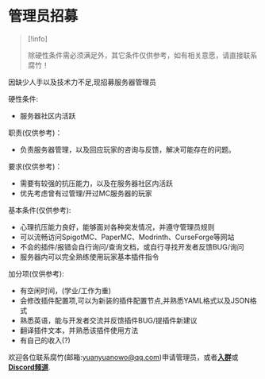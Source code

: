 # 管理员招募

>[!info]
>
>除硬性条件需必须满足外，其它条件仅供参考，如有相关意愿，请直接联系腐竹！
>

因缺少人手以及技术力不足,现招募服务器管理员

硬性条件:

* 服务器社区内活跃

职责(仅供参考)：

* 负责服务器管理，以及回应玩家的咨询与反馈，解决可能存在的问题。

要求(仅供参考)：

* 需要有较强的抗压能力，以及在服务器社区内活跃
* 优先考虑曾有过管理/开过MC服务器的玩家

基本条件(仅供参考):

* 心理抗压能力良好，能够面对各种突发情况，并遵守管理员规则
* 可以流畅访问SpigotMC、PaperMC、Modrinth、CurseForge等网站
* 不会的插件/报错会自行询问/查询文档，或自行寻找开发者反馈BUG/询问
* 服务器内可以完全熟练使用玩家基本插件指令

加分项(仅供参考):

* 有空闲时间，(学业/工作为重)
* 会修改插件配置项,可以为新装的插件配置节点,并熟悉YAML格式以及JSON格式
* 熟悉英语，能与开发者交流并反馈插件BUG/提插件新建议
* 翻译插件文本，并熟悉该插件使用方法
* 有自己的收入(?)

欢迎各位联系腐竹(邮箱:yuanyuanowo@qq.com)申请管理员，或者[**入群**](https://jq.qq.com/?_wv=1027&k=ZHIBqXTe)或[**Discord频道**](https://discord.gg/8xH2a3vbnH).